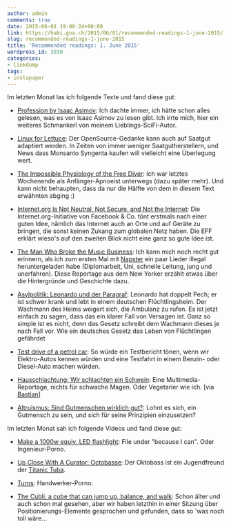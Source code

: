 ```yaml
---
author: admin
comments: true
date: 2015-06-01 19:00:24+00:00
link: https://habi.gna.ch/2015/06/01/recommended-readings-1-june-2015/
slug: recommended-readings-1-june-2015
title: 'Recommended readings: 1. June 2015'
wordpress_id: 3930
categories:
- linkdump
tags:
- instapaper
---
```


Im letzten Monat las ich folgende Texte und fand diese gut:





  * [Profession by Isaac Asimov](http://www.inf.ufpr.br/renato/profession.html): Ich dachte immer, ich hätte schon alles gelesen, was es von Isaac Asimov zu lesen gibt. Ich irrte mich, hier ein weiteres Schmankerl von meinem Lieblings-SciFi-Autor.


  * [Linux for Lettuce](http://www.vqronline.org/reporting-articles/2014/05/linux-lettuce): Der OpenSource-Gedanke kann auch auf Saatgut adaptiert werden. In Zeiten von immer weniger Saatgutherstellern, und News dass Monsanto Syngenta kaufen will vielleicht eine Überlegung wert.


  * [The Impossible Physiology of the Free Diver](http://m.nautil.us/issue/22/slow/the-impossible-physiology-of-the-free-diver): Ich war letztes Wochenende als Anfänger-Apnoeist unterwegs (dazu später mehr). Und kann nicht behaupten, dass da nur die Hälfte von dem in diesem Text erwähnten abging :)


  * [Internet.org Is Not Neutral, Not Secure, and Not the Internet](https://www.eff.org/deeplinks/2015/05/internetorg-not-neutral-not-secure-and-not-internet): Die Internet.org-Initiative von Facebook & Co. tönt erstmals nach einer guten Idee, nämlich das Internet auch an Orte und auf Geräte zu bringen, die sonst keinen Zukang zum globalen Netz haben. Die EFF erklärt wieso's auf den zweiten Blick nicht eine ganz so gute Idee ist.


  * [The Man Who Broke the Music Business](http://www.newyorker.com/magazine/2015/04/27/the-man-who-broke-the-music-business): Ich kann mich noch recht gut erinnern, als ich zum ersten Mal mit [Napster](https://en.wikipedia.org/wiki/Napster) ein paar Lieder illegal heruntergeladen habe (Diplomarbeit, Uni, schnelle Leitung, jung und unerfahren). Diese Reportage aus dem New Yorker erzählt etwas über die Hintergründe und Geschichte dazu.


  * [Asylpolitik: Leonardo und der Paragraf](http://www.zeit.de/2015/16/asylpolitik-fluechtlinge): Leonardo hat doppelt Pech; er ist schwer krank und lebt in einem deutschen Flüchtlingsheim. Der Wachmann des Heims weigert sich, die Ambulanz zu rufen. Es ist jetzt einfach zu sagen, dass das ein klarer Fall von Versagen ist. Ganz so simple ist es nicht, denn das Gesetz schreibt dem Wachmann dieses je nach Fall vor. Wie ein deutsches Gesetz das Leben von Flüchtlingen gefährdet


  * [Test drive of a petrol car](http://teslaclubsweden.se/test-drive-of-a-petrol-car/): So würde ein Testbericht tönen, wenn wir Elektro-Autos kennen würden und eine Testfahrt in einem  Benzin- oder Diesel-Auto machen würden.


  * [Hausschlachtung: Wir schlachten ein Schwein](http://www.zeit.de/zeit-magazin/essen-trinken/2015-04/hausschlachtung-schwein-bauernhof): Eine Multimedia-Reportage, nichts für schwache Magen. Oder Vegetarier wie ich. [via [Bastian](http://blog.dasrecht.net/2015/04/19/angelesen-16/)]


  * [Altruismus: Sind Gutmenschen wirklich gut?](http://www.zeit.de/gesellschaft/2015-04/altruismus-gutmensch-motive/komplettansicht): Lohnt es sich, ein Gutmensch zu sein, und sich für seine Prinzipien einzusetzen?



Im letzten Monat sah ich folgende Videos und fand diese gut:



  * [Make a 1000w equiv. LED flashlight](https://www.youtube.com/watch?v=c--5c3Egv4E): File under "because I can". Oder Ingenieur-Porno.


  * [Up Close With A Curator: Octobasse](https://www.youtube.com/watch?v=12X-i9YHzmE): Der Oktobass ist ein Jugendfreund der [Titanic Tuba](https://www.youtube.com/watch?v=OK1GDkvFdL4). 


  * [Turns](https://vimeo.com/126545288): Handwerker-Porno.


  * [The Cubli: a cube that can jump up, balance, and walk](https://www.youtube.com/watch?v=n_6p-1J551Y): Schon älter und auch schon mal gesehen, aber wir haben letzthin in einer Sitzung über Positionierungs-Elemente gesprochen und gefunden, dass so 'was noch toll wäre...



